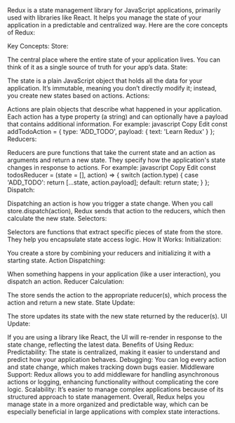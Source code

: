 Redux is a state management library for JavaScript applications, primarily used with libraries like React. It helps you manage the state of your application in a predictable and centralized way. Here are the core concepts of Redux:

Key Concepts:
Store:

The central place where the entire state of your application lives. You can think of it as a single source of truth for your app’s data.
State:

The state is a plain JavaScript object that holds all the data for your application. It’s immutable, meaning you don’t directly modify it; instead, you create new states based on actions.
Actions:

Actions are plain objects that describe what happened in your application. Each action has a type property (a string) and can optionally have a payload that contains additional information. For example:
javascript
Copy
Edit
const addTodoAction = {
    type: 'ADD_TODO',
    payload: { text: 'Learn Redux' }
};
Reducers:

Reducers are pure functions that take the current state and an action as arguments and return a new state. They specify how the application's state changes in response to actions. For example:
javascript
Copy
Edit
const todosReducer = (state = [], action) => {
    switch (action.type) {
        case 'ADD_TODO':
            return [...state, action.payload];
        default:
            return state;
    }
};
Dispatch:

Dispatching an action is how you trigger a state change. When you call store.dispatch(action), Redux sends that action to the reducers, which then calculate the new state.
Selectors:

Selectors are functions that extract specific pieces of state from the store. They help you encapsulate state access logic.
How It Works:
Initialization:

You create a store by combining your reducers and initializing it with a starting state.
Action Dispatching:

When something happens in your application (like a user interaction), you dispatch an action.
Reducer Calculation:

The store sends the action to the appropriate reducer(s), which process the action and return a new state.
State Update:

The store updates its state with the new state returned by the reducer(s).
UI Update:

If you are using a library like React, the UI will re-render in response to the state change, reflecting the latest data.
Benefits of Using Redux:
Predictability: The state is centralized, making it easier to understand and predict how your application behaves.
Debugging: You can log every action and state change, which makes tracking down bugs easier.
Middleware Support: Redux allows you to add middleware for handling asynchronous actions or logging, enhancing functionality without complicating the core logic.
Scalability: It’s easier to manage complex applications because of its structured approach to state management.
Overall, Redux helps you manage state in a more organized and predictable way, which can be especially beneficial in large applications with complex state interactions.
